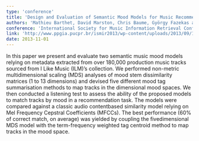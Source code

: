 ```yaml
---
type: 'conference'
title: 'Design and Evaluation of Semantic Mood Models for Music Recommendation'
authors: 'Mathieu Barthet, David Marston, Chris Baume, György Fazekas and Mark Sandler'
conference: 'International Society for Music Information Retrieval Conference'
link: 'http://www.ppgia.pucpr.br/ismir2013/wp-content/uploads/2013/09/14_Paper.pdf'
date: 2013-11-01
---
```

In this paper we present and evaluate two semantic music mood models relying on metadata extracted from over 180,000
production music tracks sourced from I Like Music (ILM)’s collection. We performed non-metric multidimensional scaling
(MDS) analyses of mood stem dissimilarity matrices (1 to 13 dimensions) and devised five different mood tag
summarisation methods to map tracks in the dimensional mood spaces. We then conducted a listening test to assess the
ability of the proposed models to match tracks by mood in a recommendation task.  The models were compared against a
classic audio contentbased similarity model relying on Mel Frequency Cepstral Coefficients (MFCCs). The best
performance (60% of correct match, on average) was yielded by coupling the fivedimensional MDS model with the
term-frequency weighted tag centroid method to map tracks in the mood space.
